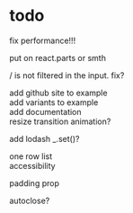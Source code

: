 # todo  
fix performance!!!  
<!-- rename   -->
<!-- clean package.json   -->
<!-- color prop   -->
put on react.parts or smth  
<!-- add focus on "/"   -->
/ is not filtered in the input. fix?  
<!-- add site to readme   -->
add github site to example  
add variants to example  
add documentation  
resize transition animation?  
<!-- filter data from outside expose handlers   -->
<!-- add esc   -->
<!-- test rounded corners   -->
<!-- allow passing variables   -->
<!-- onEnter   -->
add lodash _.set()?  
<!-- focus on hover   -->
<!-- open on click   -->
<!-- make absolute above all   -->
one row list  
accessibility  
<!-- onEsc   -->
<!-- presentation: color, rounded, horisontal   -->
padding prop  
<!-- rainbow   -->
<!-- close on click outside   -->
autoclose?  
<!-- fix onenter in the input error   -->


<!-- # bugs   -->

<!-- On fast pressing of ctrlj and ctrlk (back and forth) native commands might execute. To fix, needs to be rewritten in native js.   -->